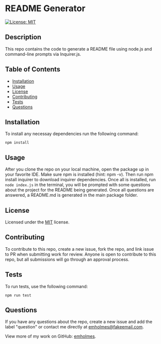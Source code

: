  
  # README Generator 

  [![License: MIT](https://img.shields.io/badge/License-MIT-yellow.svg)](https://opensource.org/licenses/MIT)

  ## Description
  This repo contains the code to generate a README file using node.js and command-line prompts via Inquirer.js.

  ## Table of Contents
  * [Installation](#installation)
  * [Usage](#usage)
  * [License](#license)
  * [Contributing](#contributing)
  * [Tests](#tests)
  * [Questions](#questions)
  
  ## Installation
  To install any necessay dependencies run the following command: 

    npm install

  ## Usage
  After you clone the repo on your local machine, open the package up in your favorite IDE. Make sure npm is installed (hint: npm -v). Then run npm install inquirer to download inquirer dependencies. Once all is installed, run `node index.js` in the terminal, you will be prompted with some questions about the project for the README being generated. Once all questions are answered, a README.md is generated in the main package folder. 

  ## License 
 Licensed under the [MIT](https://opensource.org/licenses/MIT) license. 

  ## Contributing
  To contribute to this repo, create a new issue, fork the repo, and link issue to PR when submitting work for review. Anyone is open to contribute to this repo, but all submissions will go through an approval process. 

  ## Tests
  To run tests, use the following command: 
  
    npm run test

  ## Questions
  If you have any questions about the repo, create a new issue and add the label "question" or contact me directly at [emholmes@fakeemail.com](mailto:emholmes@fakeemail.com). 
  
  View more of my work on GitHub: [emholmes](https://github.com/emholmes).
  